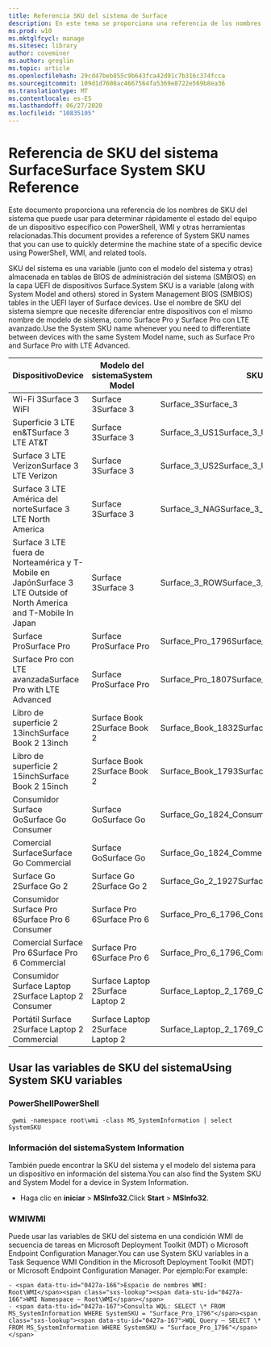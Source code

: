 ```yaml
---
title: Referencia SKU del sistema de Surface
description: En este tema se proporciona una referencia de los nombres de SKU del sistema que puede usar para determinar rápidamente el estado del equipo de un dispositivo específico.
ms.prod: w10
ms.mktglfcycl: manage
ms.sitesec: library
author: coveminer
ms.author: greglin
ms.topic: article
ms.openlocfilehash: 29cd47beb855c9b643fca42d91c7b316c374fcca
ms.sourcegitcommit: 109d1d7608ac4667564fa5369e8722e569b8ea36
ms.translationtype: MT
ms.contentlocale: es-ES
ms.lasthandoff: 06/27/2020
ms.locfileid: "10835105"
---
```

# <span data-ttu-id="0427a-103">Referencia de SKU del sistema Surface</span><span class="sxs-lookup"><span data-stu-id="0427a-103">Surface System SKU Reference</span></span>
<span data-ttu-id="0427a-104">Este documento proporciona una referencia de los nombres de SKU del sistema que puede usar para determinar rápidamente el estado del equipo de un dispositivo específico con PowerShell, WMI y otras herramientas relacionadas.</span><span class="sxs-lookup"><span data-stu-id="0427a-104">This document provides a reference of System SKU names that you can use to quickly determine the machine state of a specific device using PowerShell, WMI, and related tools.</span></span> 

<span data-ttu-id="0427a-105">SKU del sistema es una variable (junto con el modelo del sistema y otras) almacenada en tablas de BIOS de administración del sistema (SMBIOS) en la capa UEFI de dispositivos Surface.</span><span class="sxs-lookup"><span data-stu-id="0427a-105">System SKU is a variable (along with System Model and others) stored in System Management BIOS (SMBIOS) tables in the UEFI layer of Surface devices.</span></span>  <span data-ttu-id="0427a-106">Use el nombre de SKU del sistema siempre que necesite diferenciar entre dispositivos con el mismo nombre de modelo de sistema, como Surface Pro y Surface Pro con LTE avanzado.</span><span class="sxs-lookup"><span data-stu-id="0427a-106">Use the System SKU name whenever you need to differentiate between devices with the same System Model name, such as Surface Pro and Surface Pro with LTE Advanced.</span></span> 

| **<span data-ttu-id="0427a-107">Dispositivo</span><span class="sxs-lookup"><span data-stu-id="0427a-107">Device</span></span>**| **<span data-ttu-id="0427a-108">Modelo del sistema</span><span class="sxs-lookup"><span data-stu-id="0427a-108">System Model</span></span>** | **<span data-ttu-id="0427a-109">SKU del sistema</span><span class="sxs-lookup"><span data-stu-id="0427a-109">System SKU</span></span>**|
| --- | ---| --- |
| <span data-ttu-id="0427a-110">Wi-Fi 3</span><span class="sxs-lookup"><span data-stu-id="0427a-110">Surface 3 WiFI</span></span>                                               | <span data-ttu-id="0427a-111">Surface 3</span><span class="sxs-lookup"><span data-stu-id="0427a-111">Surface 3</span></span>        | <span data-ttu-id="0427a-112">Surface_3</span><span class="sxs-lookup"><span data-stu-id="0427a-112">Surface_3</span></span>                        |
| <span data-ttu-id="0427a-113">Superficie 3 LTE en&T</span><span class="sxs-lookup"><span data-stu-id="0427a-113">Surface 3 LTE AT&T</span></span>                                           | <span data-ttu-id="0427a-114">Surface 3</span><span class="sxs-lookup"><span data-stu-id="0427a-114">Surface 3</span></span>        | <span data-ttu-id="0427a-115">Surface_3_US1</span><span class="sxs-lookup"><span data-stu-id="0427a-115">Surface_3_US1</span></span>                    |
| <span data-ttu-id="0427a-116">Surface 3 LTE Verizon</span><span class="sxs-lookup"><span data-stu-id="0427a-116">Surface 3 LTE Verizon</span></span>                                        | <span data-ttu-id="0427a-117">Surface 3</span><span class="sxs-lookup"><span data-stu-id="0427a-117">Surface 3</span></span>        | <span data-ttu-id="0427a-118">Surface_3_US2</span><span class="sxs-lookup"><span data-stu-id="0427a-118">Surface_3_US2</span></span>                    |
| <span data-ttu-id="0427a-119">Surface 3 LTE América del norte</span><span class="sxs-lookup"><span data-stu-id="0427a-119">Surface 3 LTE North America</span></span>                                  | <span data-ttu-id="0427a-120">Surface 3</span><span class="sxs-lookup"><span data-stu-id="0427a-120">Surface 3</span></span>        | <span data-ttu-id="0427a-121">Surface_3_NAG</span><span class="sxs-lookup"><span data-stu-id="0427a-121">Surface_3_NAG</span></span>                    |
| <span data-ttu-id="0427a-122">Surface 3 LTE fuera de Norteamérica y T-Mobile en Japón</span><span class="sxs-lookup"><span data-stu-id="0427a-122">Surface 3 LTE Outside of North America and T-Mobile In Japan</span></span> | <span data-ttu-id="0427a-123">Surface 3</span><span class="sxs-lookup"><span data-stu-id="0427a-123">Surface 3</span></span>        | <span data-ttu-id="0427a-124">Surface_3_ROW</span><span class="sxs-lookup"><span data-stu-id="0427a-124">Surface_3_ROW</span></span>                    |
| <span data-ttu-id="0427a-125">Surface Pro</span><span class="sxs-lookup"><span data-stu-id="0427a-125">Surface Pro</span></span>                                                  | <span data-ttu-id="0427a-126">Surface Pro</span><span class="sxs-lookup"><span data-stu-id="0427a-126">Surface Pro</span></span>      | <span data-ttu-id="0427a-127">Surface_Pro_1796</span><span class="sxs-lookup"><span data-stu-id="0427a-127">Surface_Pro_1796</span></span>                 |
| <span data-ttu-id="0427a-128">Surface Pro con LTE avanzada</span><span class="sxs-lookup"><span data-stu-id="0427a-128">Surface Pro with LTE Advanced</span></span>                                | <span data-ttu-id="0427a-129">Surface Pro</span><span class="sxs-lookup"><span data-stu-id="0427a-129">Surface Pro</span></span>      | <span data-ttu-id="0427a-130">Surface_Pro_1807</span><span class="sxs-lookup"><span data-stu-id="0427a-130">Surface_Pro_1807</span></span>                 |
| <span data-ttu-id="0427a-131">Libro de superficie 2 13inch</span><span class="sxs-lookup"><span data-stu-id="0427a-131">Surface Book 2 13inch</span></span>                                        | <span data-ttu-id="0427a-132">Surface Book 2</span><span class="sxs-lookup"><span data-stu-id="0427a-132">Surface Book 2</span></span>   | <span data-ttu-id="0427a-133">Surface_Book_1832</span><span class="sxs-lookup"><span data-stu-id="0427a-133">Surface_Book_1832</span></span>                |
| <span data-ttu-id="0427a-134">Libro de superficie 2 15inch</span><span class="sxs-lookup"><span data-stu-id="0427a-134">Surface Book 2 15inch</span></span>                                        | <span data-ttu-id="0427a-135">Surface Book 2</span><span class="sxs-lookup"><span data-stu-id="0427a-135">Surface Book 2</span></span>   | <span data-ttu-id="0427a-136">Surface_Book_1793</span><span class="sxs-lookup"><span data-stu-id="0427a-136">Surface_Book_1793</span></span>                |
| <span data-ttu-id="0427a-137">Consumidor Surface Go</span><span class="sxs-lookup"><span data-stu-id="0427a-137">Surface Go Consumer</span></span>                                          | <span data-ttu-id="0427a-138">Surface Go</span><span class="sxs-lookup"><span data-stu-id="0427a-138">Surface Go</span></span>       | <span data-ttu-id="0427a-139">Surface_Go_1824_Consumer</span><span class="sxs-lookup"><span data-stu-id="0427a-139">Surface_Go_1824_Consumer</span></span>         |
| <span data-ttu-id="0427a-140">Comercial Surface</span><span class="sxs-lookup"><span data-stu-id="0427a-140">Surface Go Commercial</span></span>                                        | <span data-ttu-id="0427a-141">Surface Go</span><span class="sxs-lookup"><span data-stu-id="0427a-141">Surface Go</span></span>       | <span data-ttu-id="0427a-142">Surface_Go_1824_Commercial</span><span class="sxs-lookup"><span data-stu-id="0427a-142">Surface_Go_1824_Commercial</span></span>       |
| <span data-ttu-id="0427a-143">Surface Go 2</span><span class="sxs-lookup"><span data-stu-id="0427a-143">Surface Go 2</span></span>                                                 | <span data-ttu-id="0427a-144">Surface Go 2</span><span class="sxs-lookup"><span data-stu-id="0427a-144">Surface Go 2</span></span>     | <span data-ttu-id="0427a-145">Surface_Go_2_1927</span><span class="sxs-lookup"><span data-stu-id="0427a-145">Surface_Go_2_1927</span></span>                |
| <span data-ttu-id="0427a-146">Consumidor Surface Pro 6</span><span class="sxs-lookup"><span data-stu-id="0427a-146">Surface Pro 6 Consumer</span></span>                                       | <span data-ttu-id="0427a-147">Surface Pro 6</span><span class="sxs-lookup"><span data-stu-id="0427a-147">Surface Pro 6</span></span>    | <span data-ttu-id="0427a-148">Surface_Pro_6_1796_Consumer</span><span class="sxs-lookup"><span data-stu-id="0427a-148">Surface_Pro_6_1796_Consumer</span></span>      |
| <span data-ttu-id="0427a-149">Comercial Surface Pro 6</span><span class="sxs-lookup"><span data-stu-id="0427a-149">Surface Pro 6 Commercial</span></span>                                     | <span data-ttu-id="0427a-150">Surface Pro 6</span><span class="sxs-lookup"><span data-stu-id="0427a-150">Surface Pro 6</span></span>    | <span data-ttu-id="0427a-151">Surface_Pro_6_1796_Commercial</span><span class="sxs-lookup"><span data-stu-id="0427a-151">Surface_Pro_6_1796_Commercial</span></span>    |
| <span data-ttu-id="0427a-152">Consumidor Surface Laptop 2</span><span class="sxs-lookup"><span data-stu-id="0427a-152">Surface Laptop 2 Consumer</span></span>                                    | <span data-ttu-id="0427a-153">Surface Laptop 2</span><span class="sxs-lookup"><span data-stu-id="0427a-153">Surface Laptop 2</span></span> | <span data-ttu-id="0427a-154">Surface_Laptop_2_1769_Consumer</span><span class="sxs-lookup"><span data-stu-id="0427a-154">Surface_Laptop_2_1769_Consumer</span></span>   |
| <span data-ttu-id="0427a-155">Portátil Surface 2</span><span class="sxs-lookup"><span data-stu-id="0427a-155">Surface Laptop 2 Commercial</span></span>                                  | <span data-ttu-id="0427a-156">Surface Laptop 2</span><span class="sxs-lookup"><span data-stu-id="0427a-156">Surface Laptop 2</span></span> | <span data-ttu-id="0427a-157">Surface_Laptop_2_1769_Commercial</span><span class="sxs-lookup"><span data-stu-id="0427a-157">Surface_Laptop_2_1769_Commercial</span></span> |

## <span data-ttu-id="0427a-158">Usar las variables de SKU del sistema</span><span class="sxs-lookup"><span data-stu-id="0427a-158">Using System SKU variables</span></span> 

### <span data-ttu-id="0427a-159">PowerShell</span><span class="sxs-lookup"><span data-stu-id="0427a-159">PowerShell</span></span>

     gwmi -namespace root\wmi -class MS_SystemInformation | select SystemSKU 

### <span data-ttu-id="0427a-160">Información del sistema</span><span class="sxs-lookup"><span data-stu-id="0427a-160">System Information</span></span>
<span data-ttu-id="0427a-161">También puede encontrar la SKU del sistema y el modelo del sistema para un dispositivo en información del sistema.</span><span class="sxs-lookup"><span data-stu-id="0427a-161">You can also find the System SKU and System Model for a device in System Information.</span></span> 
- <span data-ttu-id="0427a-162">Haga clic en **iniciar**  >   **MSInfo32**.</span><span class="sxs-lookup"><span data-stu-id="0427a-162">Click **Start** >  **MSInfo32**.</span></span>  

### <span data-ttu-id="0427a-163">WMI</span><span class="sxs-lookup"><span data-stu-id="0427a-163">WMI</span></span>
<span data-ttu-id="0427a-164">Puede usar las variables de SKU del sistema en una condición WMI de secuencia de tareas en Microsoft Deployment Toolkit (MDT) o Microsoft Endpoint Configuration Manager.</span><span class="sxs-lookup"><span data-stu-id="0427a-164">You can use System SKU variables in a Task Sequence WMI Condition in the Microsoft Deployment Toolkit (MDT) or Microsoft Endpoint Configuration Manager.</span></span> <span data-ttu-id="0427a-165">Por ejemplo:</span><span class="sxs-lookup"><span data-stu-id="0427a-165">For example:</span></span> 

    - <span data-ttu-id="0427a-166">Espacio de nombres WMI: Root\WMI</span><span class="sxs-lookup"><span data-stu-id="0427a-166">WMI Namespace – Root\WMI</span></span>
    - <span data-ttu-id="0427a-167">Consulta WQL: SELECT \* FROM MS_SystemInformation WHERE SystemSKU = "Surface_Pro_1796"</span><span class="sxs-lookup"><span data-stu-id="0427a-167">WQL Query – SELECT \* FROM MS_SystemInformation WHERE SystemSKU = "Surface_Pro_1796"</span></span>

 
 
 



